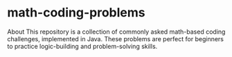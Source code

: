 # math-coding-problems
About This repository is a collection of commonly asked math-based coding challenges, implemented in Java. These problems are perfect for beginners to practice logic-building and problem-solving skills.
